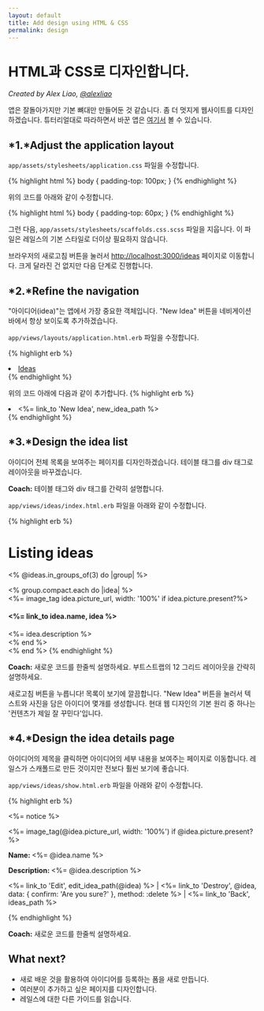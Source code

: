 ```yaml
---
layout: default
title: Add design using HTML & CSS
permalink: design
---
```


# HTML과 CSS로 디자인합니다.

*Created by Alex Liao, [@alexliao](http://bannka.com/alex)*

앱은 잘돌아가지만 기본 뼈대만 만들어둔 것 같습니다. 좀 더 멋지게 웹사이트를 디자인하겠습니다. 튜터리얼대로 따라하면서 바꾼 앱은 [여기서](http://railsgirlsapp.herokuapp.com/ideas) 볼 수 있습니다.

## *1.*Adjust the application layout

`app/assets/stylesheets/application.css` 파일을 수정합니다.

{% highlight html %}
body { padding-top: 100px; }
{% endhighlight %}

위의 코드를 아래와 같이 수정합니다.

{% highlight html %}
body { padding-top: 60px; }
{% endhighlight %}

그런 다음, `app/assets/stylesheets/scaffolds.css.scss` 파일을 지웁니다. 이 파일은 레일스의 기본 스타일로 더이상 필요하지 않습니다.

브라우저의 새로고침 버튼을 눌러서 [http://localhost:3000/ideas](http://localhost:3000/ideas) 페이지로 이동합니다. 크게 달라진 건 없지만 다음 단계로 진행합니다.

## *2.*Refine the navigation

"아이디어(idea)"는 앱에서 가장 중요한 객체입니다. "New Idea" 버튼을 네비게이션 바에서 항상 보이도록 추가하겠습니다.

`app/views/layouts/application.html.erb` 파일을 수정합니다.

{% highlight erb %}
<li class="active"><a href="/ideas">Ideas</a></li>
{% endhighlight %}

위의 코드 아래에 다음과 같이 추가합니다.
{% highlight erb %}
<li ><%= link_to 'New Idea', new_idea_path %></li>
{% endhighlight %}

## *3.*Design the idea list

아이디어 전체 목록을 보여주는 페이지를 디자인하겠습니다. 테이블 태그를 div 태그로 레이아웃을 바꾸겠습니다.

**Coach:** 테이블 태그와 div 태그를 간략히 설명합니다.

`app/views/ideas/index.html.erb` 파일을 아래와 같이 수정합니다.

{% highlight erb %}
<h1>Listing ideas</h1>

<% @ideas.in_groups_of(3) do |group| %>
  <div class="row">
    <% group.compact.each do |idea| %>
      <div class="col-md-4">
        <%= image_tag idea.picture_url, width: '100%' if idea.picture.present?%>
        <h4><%= link_to idea.name, idea %></h4>
        <%= idea.description %>
      </div>
    <% end %>
  </div>
<% end %>
{% endhighlight %}

**Coach:** 새로운 코드를 한줄씩 설명하세요. 부트스트랩의 12 그리드 레이아웃을 간략히 설명하세요.

새로고침 버튼을 누릅니다! 목록이 보기에 깔끔합니다. "New Idea" 버튼을 눌러서 텍스트와 사진을 담은 아이디어 몇개를 생성합니다. 현대 웹 디자인의 기본 원리 중 하나는 '컨텐츠가 제일 잘 꾸민다'입니다.

## *4.*Design the idea details page

아이디어의 제목을 클릭하면 아이디어의 세부 내용을 보여주는 페이지로 이동합니다. 레일스가 스캐폴드로 만든 것이지만 전보다 훨씬 보기에 좋습니다.

`app/views/ideas/show.html.erb` 파일을 아래와 같이 수정합니다.

{% highlight erb %}
<p id="notice"><%= notice %></p>

<div class="row">
  <div class="col-md-9">
    <%= image_tag(@idea.picture_url, width: '100%') if @idea.picture.present? %>
  </div>

  <div class="col-md-3">
    <p><b>Name: </b><%= @idea.name %></p>
    <p><b>Description: </b><%= @idea.description %></p>
    <p>
      <%= link_to 'Edit', edit_idea_path(@idea) %> |
      <%= link_to 'Destroy', @idea, data: { confirm: 'Are you sure?' }, method: :delete %> |
      <%= link_to 'Back', ideas_path %>
    </p>
  </div>
</div>
{% endhighlight %}


**Coach:** 새로운 코드를 한줄씩 설명하세요.

## What next?

* 새로 배운 것을 활용하여 아이디어를 등록하는 폼을 새로 만듭니다.
* 여러분이 추가하고 싶은 페이지를 디자인합니다.
* 레일스에 대한 다른 가이드를 읽습니다.

